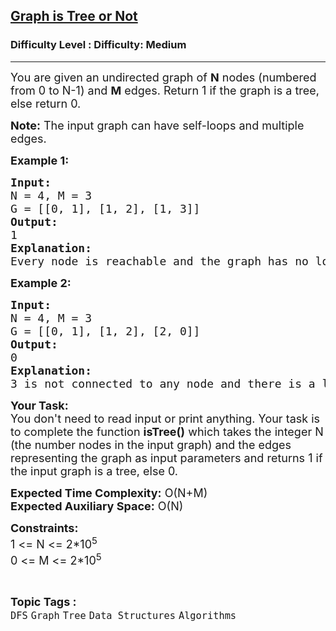 <h2><a href="https://www.geeksforgeeks.org/problems/is-it-a-tree/1?page=4&category=Graph&sortBy=submissions">Graph is Tree or Not</a></h2><h3>Difficulty Level : Difficulty: Medium</h3><hr><div class="problems_problem_content__Xm_eO"><p><span style="font-size: 18px;">You are given an undirected graph of <strong>N</strong> nodes (numbered from 0 to N-1) and <strong>M</strong> edges. Return 1 if the graph is a tree, else return 0.</span></p>
<p><span style="font-size: 18px;"><strong>Note:</strong> The input graph can have self-loops and multiple edges.</span></p>
<p><span style="font-size: 18px;"><strong>Example 1:</strong></span></p>
<pre><span style="font-size: 18px;"><strong>Input:</strong></span>
<span style="font-size: 18px;">N = 4, M = 3</span>
<span style="font-size: 18px;">G = [[0, 1], [1, 2], [1, 3]]</span>
<span style="font-size: 18px;"><strong>Output:</strong> <br>1</span>
<span style="font-size: 18px;"><strong>Explanation: <br></strong>Every node is reachable and the graph has no loops, so it is a tree</span>
</pre>
<p><span style="font-size: 18px;"><strong>Example 2:</strong></span></p>
<pre><span style="font-size: 18px;"><strong>Input:
</strong></span><span style="font-size: 18px;">N = 4, M = 3</span>
<span style="font-size: 18px;">G = [[0, 1], [1, 2], [2, 0]]</span>
<span style="font-size: 18px;"><strong>Output:</strong> <br>0</span>
<span style="font-size: 18px;"><strong>Explanation:</strong> <br>3 is not connected to any </span><span style="font-size: 18px;">node and there is a loop 0-&gt;1-&gt;2-&gt;0, so</span> <span style="font-size: 18px;">it is not a tree.</span>
</pre>
<p><span style="font-size: 18px;"><strong>Your Task:&nbsp;&nbsp;</strong><br>You don't need to read input or print anything. Your task is to complete the function&nbsp;<strong>isTree()</strong> which takes the integer N (the number nodes in the input graph) and the edges representing the graph as input parameters and returns 1 if the input graph is a tree, else 0.</span></p>
<p><span style="font-size: 18px;"><strong>Expected Time Complexity:</strong> O(N+M)<br><strong>Expected Auxiliary Space:</strong> O(N)</span></p>
<p><span style="font-size: 18px;"><strong>Constraints:</strong><br>1 &lt;= N &lt;= 2*10<sup>5</sup><br>0 &lt;= M &lt;= 2*10<sup>5</sup></span></p></div><br><p><span style=font-size:18px><strong>Topic Tags : </strong><br><code>DFS</code>&nbsp;<code>Graph</code>&nbsp;<code>Tree</code>&nbsp;<code>Data Structures</code>&nbsp;<code>Algorithms</code>&nbsp;